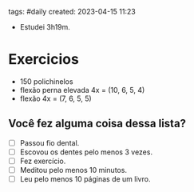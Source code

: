 tags: #daily 
created: 2023-04-15 11:23

- Estudei 3h19m.

# Exercicios
- 150 polichinelos
- flexão perna elevada 4x = (10, 6, 5, 4)
- flexão 4x = (7, 6, 5, 5)

## Você fez alguma coisa dessa lista?
- [ ] Passou fio dental.
- [ ] Escovou os dentes pelo menos 3 vezes.
- [ ] Fez exercício.
- [ ] Meditou pelo menos 10 minutos.
- [ ] Leu pelo menos 10 páginas de um livro.